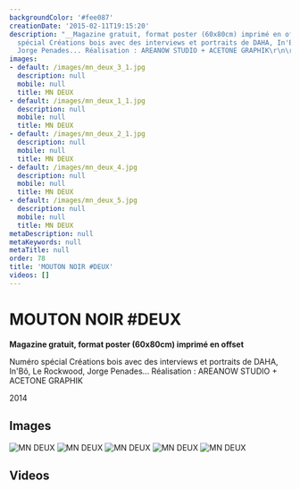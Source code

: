 ```yaml
---
backgroundColor: '#fee087'
creationDate: '2015-02-11T19:15:20'
description: "__Magazine gratuit, format poster (60x80cm) imprimé en offset__\r\n\r\nNuméro
  spécial Créations bois avec des interviews et portraits de DAHA, In'Bô, Le Rockwood,
  Jorge Penades... Réalisation : AREANOW STUDIO + ACETONE GRAPHIK\r\n\r\n2014"
images:
- default: /images/mn_deux_3_1.jpg
  description: null
  mobile: null
  title: MN DEUX
- default: /images/mn_deux_1_1.jpg
  description: null
  mobile: null
  title: MN DEUX
- default: /images/mn_deux_2_1.jpg
  description: null
  mobile: null
  title: MN DEUX
- default: /images/mn_deux_4.jpg
  description: null
  mobile: null
  title: MN DEUX
- default: /images/mn_deux_5.jpg
  description: null
  mobile: null
  title: MN DEUX
metaDescription: null
metaKeywords: null
metaTitle: null
order: 78
title: 'MOUTON NOIR #DEUX'
videos: []
---
```


# MOUTON NOIR #DEUX

__Magazine gratuit, format poster (60x80cm) imprimé en offset__

Numéro spécial Créations bois avec des interviews et portraits de DAHA, In'Bô, Le Rockwood, Jorge Penades... Réalisation : AREANOW STUDIO + ACETONE GRAPHIK

2014

## Images

![MN DEUX](/images/mn_deux_3_1.jpg)
![MN DEUX](/images/mn_deux_1_1.jpg)
![MN DEUX](/images/mn_deux_2_1.jpg)
![MN DEUX](/images/mn_deux_4.jpg)
![MN DEUX](/images/mn_deux_5.jpg)

## Videos